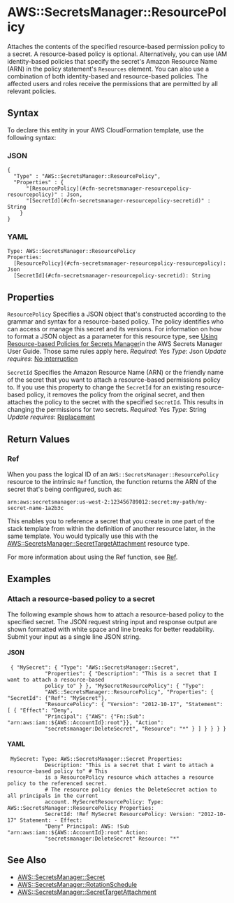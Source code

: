 # AWS::SecretsManager::ResourcePolicy<a name="aws-resource-secretsmanager-resourcepolicy"></a>

Attaches the contents of the specified resource\-based permission policy to a secret\. A resource\-based policy is optional\. Alternatively, you can use IAM identity\-based policies that specify the secret's Amazon Resource Name \(ARN\) in the policy statement's `Resources` element\. You can also use a combination of both identity\-based and resource\-based policies\. The affected users and roles receive the permissions that are permitted by all relevant policies\.

## Syntax<a name="aws-resource-secretsmanager-resourcepolicy-syntax"></a>

To declare this entity in your AWS CloudFormation template, use the following syntax:

### JSON<a name="aws-resource-secretsmanager-resourcepolicy-syntax.json"></a>

```
{
  "Type" : "AWS::SecretsManager::ResourcePolicy",
  "Properties" : {
      "[ResourcePolicy](#cfn-secretsmanager-resourcepolicy-resourcepolicy)" : Json,
      "[SecretId](#cfn-secretsmanager-resourcepolicy-secretid)" : String
    }
}
```

### YAML<a name="aws-resource-secretsmanager-resourcepolicy-syntax.yaml"></a>

```
Type: AWS::SecretsManager::ResourcePolicy
Properties:
  [ResourcePolicy](#cfn-secretsmanager-resourcepolicy-resourcepolicy): Json
  [SecretId](#cfn-secretsmanager-resourcepolicy-secretid): String
```

## Properties<a name="aws-resource-secretsmanager-resourcepolicy-properties"></a>

`ResourcePolicy`  <a name="cfn-secretsmanager-resourcepolicy-resourcepolicy"></a>
Specifies a JSON object that's constructed according to the grammar and syntax for a resource\-based policy\. The policy identifies who can access or manage this secret and its versions\. For information on how to format a JSON object as a parameter for this resource type, see [Using Resource\-based Policies for Secrets Manager](https://docs.aws.amazon.com/secretsmanager/latest/UserGuide/auth-and-access-resource-based-policies.html)in the AWS Secrets Manager User Guide\. Those same rules apply here\.
*Required*: Yes
*Type*: Json
*Update requires*: [No interruption](https://docs.aws.amazon.com/AWSCloudFormation/latest/UserGuide/using-cfn-updating-stacks-update-behaviors.html#update-no-interrupt)

`SecretId`  <a name="cfn-secretsmanager-resourcepolicy-secretid"></a>
Specifies the Amazon Resource Name \(ARN\) or the friendly name of the secret that you want to attach a resource\-based permissions policy to\.
If you use this property to change the `SecretId` for an existing resource\-based policy, it removes the policy from the original secret, and then attaches the policy to the secret with the specified `SecretId`\. This results in changing the permissions for two secrets\.
*Required*: Yes
*Type*: String
*Update requires*: [Replacement](https://docs.aws.amazon.com/AWSCloudFormation/latest/UserGuide/using-cfn-updating-stacks-update-behaviors.html#update-replacement)

## Return Values<a name="aws-resource-secretsmanager-resourcepolicy-return-values"></a>

### Ref<a name="aws-resource-secretsmanager-resourcepolicy-return-values-ref"></a>

When you pass the logical ID of an `AWS::SecretsManager::ResourcePolicy` resource to the intrinsic `Ref` function, the function returns the ARN of the secret that's being configured, such as:

`arn:aws:secretsmanager:us-west-2:123456789012:secret:my-path/my-secret-name-1a2b3c`

This enables you to reference a secret that you create in one part of the stack template from within the definition of another resource later, in the same template\. You would typically use this with the [AWS::SecretsManager::SecretTargetAttachment](https://docs.aws.amazon.com/AWSCloudFormation/latest/UserGuide/aws-resource-secretsmanager-secrettargetattachment.html) resource type\.

For more information about using the Ref function, see [Ref](https://docs.aws.amazon.com/AWSCloudFormation/latest/UserGuide/intrinsic-function-reference-ref.html)\.

## Examples<a name="aws-resource-secretsmanager-resourcepolicy--examples"></a>

### Attach a resource\-based policy to a secret<a name="aws-resource-secretsmanager-resourcepolicy--examples--Attach_a_resource-based_policy_to_a_secret"></a>

The following example shows how to attach a resource\-based policy to the specified secret\. The JSON request string input and response output are shown formatted with white space and line breaks for better readability\. Submit your input as a single line JSON string\.

#### JSON<a name="aws-resource-secretsmanager-resourcepolicy--examples--Attach_a_resource-based_policy_to_a_secret--json"></a>

```
 { "MySecret": { "Type": "AWS::SecretsManager::Secret",
            "Properties": { "Description": "This is a secret that I want to attach a resource-based
            policy to" } }, "MySecretResourcePolicy": { "Type":
            "AWS::SecretsManager::ResourcePolicy", "Properties": { "SecretId": {"Ref": "MySecret"},
            "ResourcePolicy": { "Version": "2012-10-17", "Statement": [ { "Effect": "Deny",
            "Principal": {"AWS": {"Fn::Sub": "arn:aws:iam::${AWS::AccountId}:root"}}, "Action":
            "secretsmanager:DeleteSecret", "Resource": "*" } ] } } } }
```

#### YAML<a name="aws-resource-secretsmanager-resourcepolicy--examples--Attach_a_resource-based_policy_to_a_secret--yaml"></a>

```
 MySecret: Type: AWS::SecretsManager::Secret Properties:
            Description: "This is a secret that I want to attach a resource-based policy to" # This
            is a ResourcePolicy resource which attaches a resource policy to the referenced secret.
            # The resource policy denies the DeleteSecret action to all principals in the current
            account. MySecretResourcePolicy: Type: AWS::SecretsManager::ResourcePolicy Properties:
            SecretId: !Ref MySecret ResourcePolicy: Version: "2012-10-17" Statement: - Effect:
            "Deny" Principal: AWS: !Sub "arn:aws:iam::${AWS::AccountId}:root" Action:
            "secretsmanager:DeleteSecret" Resource: "*"
```

## See Also<a name="aws-resource-secretsmanager-resourcepolicy--seealso"></a>
+  [AWS::SecretsManager::Secret](https://docs.aws.amazon.com/AWSCloudFormation/latest/UserGuide/aws-resource-secretsmanager-secret.html)
+  [AWS::SecretsManager::RotationSchedule](https://docs.aws.amazon.com/AWSCloudFormation/latest/UserGuide/aws-resource-secretsmanager-rotationschedule.html)
+  [AWS::SecretsManager::SecretTargetAttachment](https://docs.aws.amazon.com/AWSCloudFormation/latest/UserGuide/aws-resource-secretsmanager-secrettargetattachment.html)
